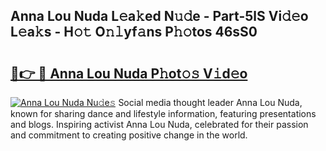 ## Anna Lou Nuda L𝚎a𝚔ed N𝚞𝚍e - Part-5lS Vi𝚍𝚎o L𝚎a𝚔s - H𝚘𝚝 O𝚗𝚕yf𝚊ns P𝚑𝚘tos 46sS0

# <h2><a href="http://kfb75t.oniu.top/?m=Anna+Lou+Nuda">🔗👉 🔴 Anna Lou Nuda P𝚑ot𝚘𝚜 V𝚒d𝚎o</a></h2>

[![Anna Lou Nuda Nu𝚍e𝚜](https://i.imgur.com/0qMVB7G.gif)](http://kfb75t.oniu.top/?m=Anna+Lou+Nuda)
Social media thought leader Anna Lou Nuda, known for sharing dance and lifestyle information, featuring presentations and blogs. Inspiring activist Anna Lou Nuda, celebrated for their passion and commitment to creating positive change in the world.  
